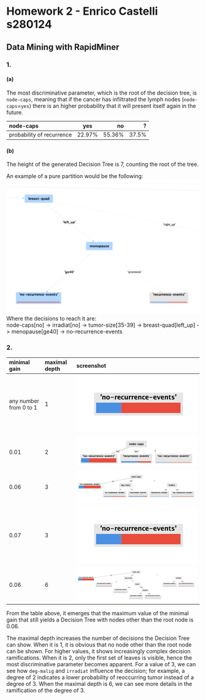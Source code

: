 # Homework 2 - Enrico Castelli s280124

## Data Mining with RapidMiner

### 1.

#### (a)

The most discriminative parameter, which is the root of the decision tree, is `node-caps`, meaning that if the cancer has infiltrated the lymph nodes (`node-caps`=`yes`) there is an higher probability that it will present itself again in the future.  

| node-caps       | yes     | no     |   ? |
| :------------- | :----------: | -----------: | --: |
|  probability of recurrence | 22.97%   | 55.36%   | 37.5% |

#### (b)

The height of the generated Decision Tree is 7, counting the root of the tree.  

An example of a pure partition would be the following:
![pure-partition](pure-partition.png)
Where the decisions to reach it are:  
node-caps[no] -> irradiat[no] -> tumor-size[35-39] -> breast-quad[left_up] -> menopause[ge40] -> no-recurrence-events

### 2.

| minimal gain | maximal depth | screenshot |
| :----------- | :------------ | :--------- |
| any number from 0 to 1 | 1 | ![](dt-1.png) |
| 0.01 | 2 | ![](dt-2.png) |
| 0.06 | 3 | ![](dt-3.png) |
| 0.07 | 3 | ![](dt-1.png) |
| 0.06 | 6 | ![](dt-5.png) |

From the table above, it emerges that the maximum value of the minimal gain that still yields a Decision Tree with nodes other than the root node is 0.06.  

The maximal depth increases the number of decisions the Decision Tree can show. When it is 1, it is obvious that no node other than the root node can be shown. For higher values, it shows increasingly complex decision ramifications. When it is 2, only the first set of leaves is visible, hence the most discriminative parameter becomes apparent. For a value of 3, we can see how `deg-malig` and `irradiat` influence the decision; for example, a degree of 2 indicates a lower probability of reoccurring tumor instead of a degree of 3. When the maximal depth is 6, we can see more details in the ramification of the degree of 3.